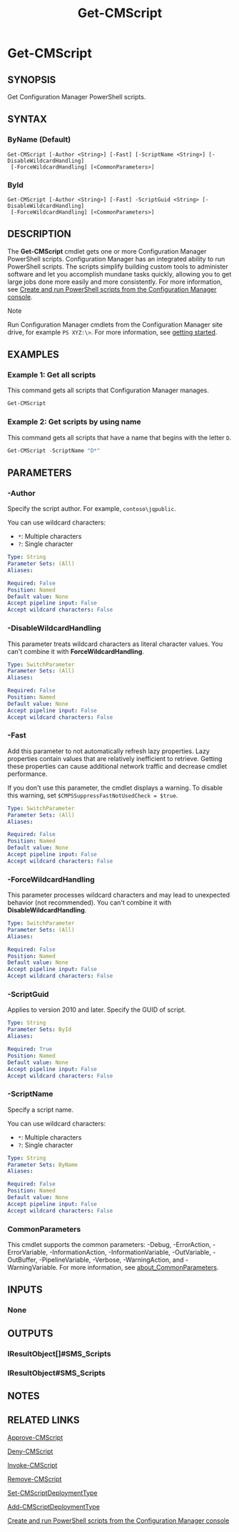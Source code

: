 ﻿---
description: Get Configuration Manager PowerShell scripts.
external help file: AdminUI.PS.ClientOperations.dll-Help.xml
Module Name: ConfigurationManager
ms.date: 11/17/2020
schema: 2.0.0
title: Get-CMScript
---

# Get-CMScript

## SYNOPSIS

Get Configuration Manager PowerShell scripts.

## SYNTAX

### ByName (Default)
```
Get-CMScript [-Author <String>] [-Fast] [-ScriptName <String>] [-DisableWildcardHandling]
 [-ForceWildcardHandling] [<CommonParameters>]
```

### ById
```
Get-CMScript [-Author <String>] [-Fast] -ScriptGuid <String> [-DisableWildcardHandling]
 [-ForceWildcardHandling] [<CommonParameters>]
```

## DESCRIPTION

The **Get-CMScript** cmdlet gets one or more Configuration Manager PowerShell scripts. Configuration Manager has an integrated ability to run PowerShell scripts. The scripts simplify building custom tools to administer software and let you accomplish mundane tasks quickly, allowing you to get large jobs done more easily and more consistently. For more information, see [Create and run PowerShell scripts from the Configuration Manager console](/mem/configmgr/apps/deploy-use/create-deploy-scripts).

> [!NOTE]
> Run Configuration Manager cmdlets from the Configuration Manager site drive, for example `PS XYZ:\>`. For more information, see [getting started](/powershell/sccm/overview).

## EXAMPLES

### Example 1: Get all scripts

This command gets all scripts that Configuration Manager manages.

```powershell
Get-CMScript
```

### Example 2: Get scripts by using name

This command gets all scripts that have a name that begins with the letter `D`.

```powershell
Get-CMScript -ScriptName "D*"
```

## PARAMETERS

### -Author

Specify the script author. For example, `contoso\jqpublic`.

You can use wildcard characters:

- `*`: Multiple characters
- `?`: Single character

```yaml
Type: String
Parameter Sets: (All)
Aliases:

Required: False
Position: Named
Default value: None
Accept pipeline input: False
Accept wildcard characters: False
```

### -DisableWildcardHandling

This parameter treats wildcard characters as literal character values. You can't combine it with **ForceWildcardHandling**.

```yaml
Type: SwitchParameter
Parameter Sets: (All)
Aliases:

Required: False
Position: Named
Default value: None
Accept pipeline input: False
Accept wildcard characters: False
```

### -Fast

Add this parameter to not automatically refresh lazy properties. Lazy properties contain values that are relatively inefficient to retrieve. Getting these properties can cause additional network traffic and decrease cmdlet performance.

If you don't use this parameter, the cmdlet displays a warning. To disable this warning, set `$CMPSSuppressFastNotUsedCheck = $true`.

```yaml
Type: SwitchParameter
Parameter Sets: (All)
Aliases:

Required: False
Position: Named
Default value: None
Accept pipeline input: False
Accept wildcard characters: False
```

### -ForceWildcardHandling

This parameter processes wildcard characters and may lead to unexpected behavior (not recommended). You can't combine it with **DisableWildcardHandling**.

```yaml
Type: SwitchParameter
Parameter Sets: (All)
Aliases:

Required: False
Position: Named
Default value: None
Accept pipeline input: False
Accept wildcard characters: False
```

### -ScriptGuid

Applies to version 2010 and later. Specify the GUID of script.

```yaml
Type: String
Parameter Sets: ById
Aliases:

Required: True
Position: Named
Default value: None
Accept pipeline input: False
Accept wildcard characters: False
```

### -ScriptName

Specify a script name.

You can use wildcard characters:

- `*`: Multiple characters
- `?`: Single character

```yaml
Type: String
Parameter Sets: ByName
Aliases:

Required: False
Position: Named
Default value: None
Accept pipeline input: False
Accept wildcard characters: False
```

### CommonParameters

This cmdlet supports the common parameters: -Debug, -ErrorAction, -ErrorVariable, -InformationAction, -InformationVariable, -OutVariable, -OutBuffer, -PipelineVariable, -Verbose, -WarningAction, and -WarningVariable. For more information, see [about_CommonParameters](http://go.microsoft.com/fwlink/?LinkID=113216).

## INPUTS

### None

## OUTPUTS

### IResultObject[]#SMS_Scripts

### IResultObject#SMS_Scripts

## NOTES

## RELATED LINKS

[Approve-CMScript](Approve-CMScript.md)

[Deny-CMScript](Deny-CMScript.md)

[Invoke-CMScript](Invoke-CMScript.md)

[Remove-CMScript](Remove-CMScript.md)

[Set-CMScriptDeploymentType](Set-CMScriptDeploymentType.md)

[Add-CMScriptDeploymentType](Add-CMScriptDeploymentType.md)

[Create and run PowerShell scripts from the Configuration Manager console](/mem/configmgr/apps/deploy-use/create-deploy-scripts)
